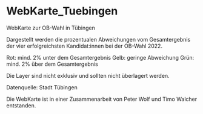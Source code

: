 # WebKarte_Tuebingen
 WebKarte zur OB-Wahl in Tübingen
 
 Dargestellt werden die prozentualen Abweichungen vom Gesamtergebnis der vier erfolgreichsten Kandidat:innen bei der OB-Wahl 2022.
 
 Rot: mind. 2% unter dem Gesamtergebnis
 Gelb: geringe Abweichung
 Grün: mind. 2% über dem Gesamtergebnis
 
 Die Layer sind nicht exklusiv und sollten nicht überlagert werden.
 
 Datenquelle: Stadt Tübingen
 
 Die WebKarte ist in einer Zusammenarbeit von Peter Wolf und Timo Walcher entstanden.